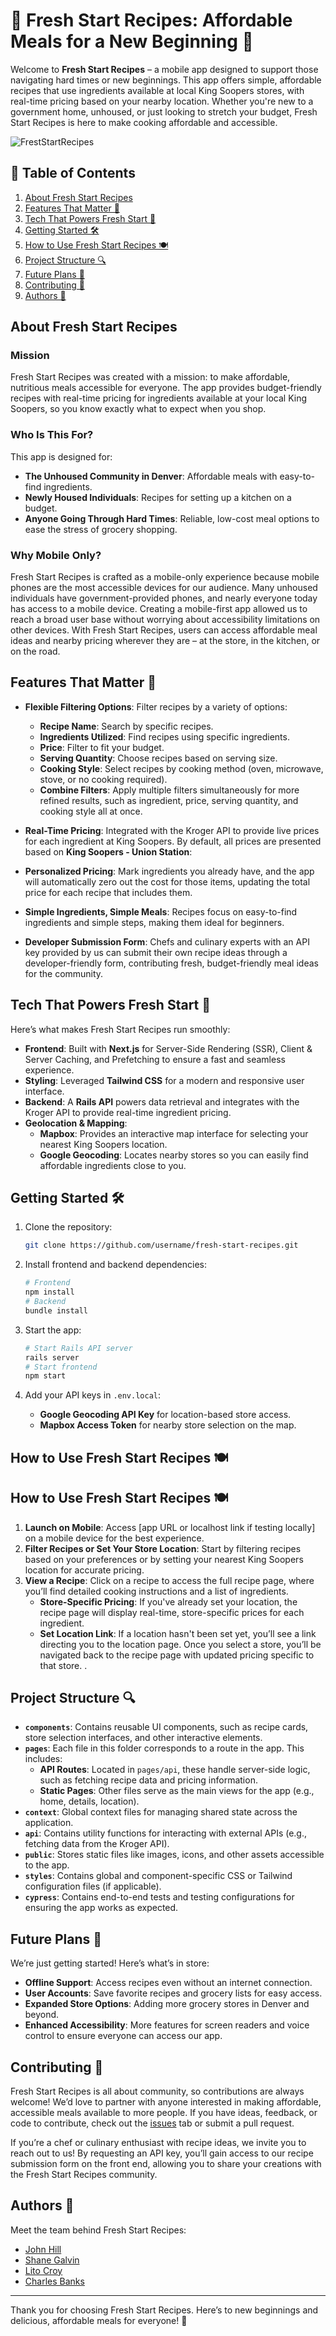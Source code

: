 # 🍲 Fresh Start Recipes: Affordable Meals for a New Beginning 🍲

Welcome to **Fresh Start Recipes** – a mobile app designed to support those navigating hard times or new beginnings. This app offers simple, affordable recipes that use ingredients available at local King Soopers stores, with real-time pricing based on your nearby location. Whether you're new to a government home, unhoused, or just looking to stretch your budget, Fresh Start Recipes is here to make cooking affordable and accessible.

![FrestStartRecipes](https://github.com/user-attachments/assets/15724018-4e42-409d-b521-a187c40b3433)



## 📑 Table of Contents

1. [About Fresh Start Recipes](#about-fresh-start-recipes)
2. [Features That Matter 💛](#features-that-matter)
3. [Tech That Powers Fresh Start 🔌](#tech-that-powers-fresh-start)
4. [Getting Started 🛠](#getting-started)
5. [How to Use Fresh Start Recipes 🍽](#how-to-use-fresh-start-recipes)
6. [Project Structure 🔍](#project-structure)
7. [Future Plans 🚀](#future-plans)
8. [Contributing 🤝](#contributing)
9. [Authors 👥](#contributors)

## About Fresh Start Recipes

### Mission

Fresh Start Recipes was created with a mission: to make affordable, nutritious meals accessible for everyone. The app provides budget-friendly recipes with real-time pricing for ingredients available at your local King Soopers, so you know exactly what to expect when you shop.

### Who Is This For?

This app is designed for:

- **The Unhoused Community in Denver**: Affordable meals with easy-to-find ingredients.
- **Newly Housed Individuals**: Recipes for setting up a kitchen on a budget.
- **Anyone Going Through Hard Times**: Reliable, low-cost meal options to ease the stress of grocery shopping.

### Why Mobile Only?

Fresh Start Recipes is crafted as a mobile-only experience because mobile phones are the most accessible devices for our audience. Many unhoused individuals have government-provided phones, and nearly everyone today has access to a mobile device. Creating a mobile-first app allowed us to reach a broad user base without worrying about accessibility limitations on other devices. With Fresh Start Recipes, users can access affordable meal ideas and nearby pricing wherever they are – at the store, in the kitchen, or on the road.

## Features That Matter 💛

- **Flexible Filtering Options**: Filter recipes by a variety of options:

  - **Recipe Name**: Search by specific recipes.
  - **Ingredients Utilized**: Find recipes using specific ingredients.
  - **Price**: Filter to fit your budget.
  - **Serving Quantity**: Choose recipes based on serving size.
  - **Cooking Style**: Select recipes by cooking method (oven, microwave, stove, or no cooking required).
  - **Combine Filters**: Apply multiple filters simultaneously for more refined results, such as ingredient, price, serving quantity, and cooking style all at once.

- **Real-Time Pricing**: Integrated with the Kroger API to provide live prices for each ingredient at King Soopers. By default, all prices are presented based on **King Soopers - Union Station**:

- **Personalized Pricing**: Mark ingredients you already have, and the app will automatically zero out the cost for those items, updating the total price for each recipe that includes them.

- **Simple Ingredients, Simple Meals**: Recipes focus on easy-to-find ingredients and simple steps, making them ideal for beginners.

- **Developer Submission Form**: Chefs and culinary experts with an API key provided by us can submit their own recipe ideas through a developer-friendly form, contributing fresh, budget-friendly meal ideas for the community.

## Tech That Powers Fresh Start 🔌

Here’s what makes Fresh Start Recipes run smoothly:

- **Frontend**: Built with **Next.js** for Server-Side Rendering (SSR), Client & Server Caching, and Prefetching to ensure a fast and seamless experience.
- **Styling**: Leveraged **Tailwind CSS** for a modern and responsive user interface.
- **Backend**: A **Rails API** powers data retrieval and integrates with the Kroger API to provide real-time ingredient pricing.
- **Geolocation & Mapping**:
  - **Mapbox**: Provides an interactive map interface for selecting your nearest King Soopers location.
  - **Google Geocoding**: Locates nearby stores so you can easily find affordable ingredients close to you.


## Getting Started 🛠

1. Clone the repository:
   ```bash
   git clone https://github.com/username/fresh-start-recipes.git
   ```
2. Install frontend and backend dependencies:
   ```bash
   # Frontend
   npm install
   # Backend
   bundle install
   ```
3. Start the app:

   ```bash
   # Start Rails API server
   rails server
   # Start frontend
   npm start
   ```

4. Add your API keys in `.env.local`:
   - **Google Geocoding API Key** for location-based store access.
   - **Mapbox Access Token** for nearby store selection on the map.

## How to Use Fresh Start Recipes 🍽

## How to Use Fresh Start Recipes 🍽

1. **Launch on Mobile**: Access [app URL or localhost link if testing locally] on a mobile device for the best experience.
2. **Filter Recipes or Set Your Store Location**: Start by filtering recipes based on your preferences or by setting your nearest King Soopers location for accurate pricing.
3. **View a Recipe**: Click on a recipe to access the full recipe page, where you’ll find detailed cooking instructions and a list of ingredients.
   - **Store-Specific Pricing**: If you've already set your location, the recipe page will display real-time, store-specific prices for each ingredient.
   - **Set Location Link**: If a location hasn't been set yet, you’ll see a link directing you to the location page. Once you select a store, you’ll be navigated back to the recipe page with updated pricing specific to that store.
     .

## Project Structure 🔍

- **`components`**: Contains reusable UI components, such as recipe cards, store selection interfaces, and other interactive elements.
- **`pages`**: Each file in this folder corresponds to a route in the app. This includes:
  - **API Routes**: Located in `pages/api`, these handle server-side logic, such as fetching recipe data and pricing information.
  - **Static Pages**: Other files serve as the main views for the app (e.g., home, details, location).
- **`context`**: Global context files for managing shared state across the application.
- **`api`**: Contains utility functions for interacting with external APIs (e.g., fetching data from the Kroger API).
- **`public`**: Stores static files like images, icons, and other assets accessible to the app.
- **`styles`**: Contains global and component-specific CSS or Tailwind configuration files (if applicable).
- **`cypress`**: Contains end-to-end tests and testing configurations for ensuring the app works as expected.
## Future Plans 🚀

We’re just getting started! Here’s what’s in store:

- **Offline Support**: Access recipes even without an internet connection.
- **User Accounts**: Save favorite recipes and grocery lists for easy access.
- **Expanded Store Options**: Adding more grocery stores in Denver and beyond.
- **Enhanced Accessibility**: More features for screen readers and voice control to ensure everyone can access our app.

## Contributing 🤝

Fresh Start Recipes is all about community, so contributions are always welcome! We’d love to partner with anyone interested in making affordable, accessible meals available to more people. If you have ideas, feedback, or code to contribute, check out the [issues](#) tab or submit a pull request.

If you’re a chef or culinary enthusiast with recipe ideas, we invite you to reach out to us! By requesting an API key, you’ll gain access to our recipe submission form on the front end, allowing you to share your creations with the Fresh Start Recipes community.

## Authors 👥

Meet the team behind Fresh Start Recipes:

- [John Hill](https://github.com/jphill19)
- [Shane Galvin](https://github.com/Sgalvin36)
- [Lito Croy](https://github.com/litobot)
- [Charles Banks](https://github.com/DRIF7ER)

---

Thank you for choosing Fresh Start Recipes. Here’s to new beginnings and delicious, affordable meals for everyone! 🍲
